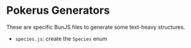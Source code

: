 # Pokerus Generators

These are specific BunJS files to generate some text-heavy structures.

- `species.js`: create the `Species` enum